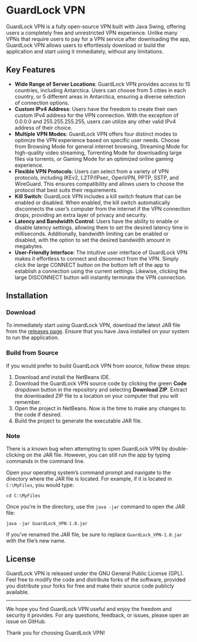 # GuardLock VPN

GuardLock VPN is a fully open-source VPN built with Java Swing, offering users a completely free and unrestricted VPN experience. Unlike many VPNs that require users to pay for a VPN service after downloading the app, GuardLock VPN allows users to effortlessly download or build the application and start using it immediately, without any limitations.

## Key Features

- **Wide Range of Server Locations**: GuardLock VPN provides access to 15 countries, including Antarctica. Users can choose from 5 cities in each country, or 5 different areas in Antarctica, ensuring a diverse selection of connection options.
- **Custom IPv4 Address**: Users have the freedom to create their own custom IPv4 address for the VPN connection. With the exception of 0.0.0.0 and 255.255.255.255, users can utilize any other valid IPv4 address of their choice.
- **Multiple VPN Modes**: GuardLock VPN offers four distinct modes to optimize the VPN experience based on specific user needs. Choose from Browsing Mode for general internet browsing, Streaming Mode for high-quality video streaming, Torrenting Mode for downloading large files via torrents, or Gaming Mode for an optimized online gaming experience.
- **Flexible VPN Protocols**: Users can select from a variety of VPN protocols, including IKEv2, L2TP/IPsec, OpenVPN, PPTP, SSTP, and WireGuard. This ensures compatibility and allows users to choose the protocol that best suits their requirements.
- **Kill Switch**: GuardLock VPN includes a kill switch feature that can be enabled or disabled. When enabled, the kill switch automatically disconnects the user’s computer from the internet if the VPN connection drops, providing an extra layer of privacy and security.
- **Latency and Bandwidth Control**: Users have the ability to enable or disable latency settings, allowing them to set the desired latency time in milliseconds. Additionally, bandwidth limiting can be enabled or disabled, with the option to set the desired bandwidth amount in megabytes.
- **User-Friendly Interface**: The intuitive user interface of GuardLock VPN makes it effortless to connect and disconnect from the VPN. Simply click the large CONNECT button on the bottom left of the app to establish a connection using the current settings. Likewise, clicking the large DISCONNECT button will instantly terminate the VPN connection.

## Installation

### Download

To immediately start using GuardLock VPN, download the latest JAR file from the [releases page](https://github.com/BrightSky-OSSDO/GuardLock_VPN/releases/). Ensure that you have Java installed on your system to run the application.

### Build from Source

If you would prefer to build GuardLock VPN from source, follow these steps:

1. Download and install the NetBeans IDE.
2. Download the GuardLock VPN source code by clicking the green **Code** dropdown button in the repository and selecting **Download ZIP**. Extract the downloaded ZIP file to a location on your computer that you will remember.
3. Open the project in NetBeans. Now is the time to make any changes to the code if desired.
4. Build the project to generate the executable JAR file.

### Note

There is a known bug when attempting to open GuardLock VPN by double-clicking on the JAR file. However, you can still run the app by typing commands in the command line.

Open your operating system’s command prompt and navigate to the directory where the JAR file is located. For example, if it is located in `C:\MyFiles`, you would type:

```
cd C:\MyFiles
```

Once you’re in the directory, use the `java -jar` command to open the JAR file:

```
java -jar GuardLock_VPN-1.0.jar
```

If you’ve renamed the JAR file, be sure to replace `GuardLock_VPN-1.0.jar` with the file’s new name.

## License

GuardLock VPN is released under the GNU General Public License (GPL). Feel free to modify the code and distribute forks of the software, provided you distribute your forks for free and make their source code publicly available.

---

We hope you find GuardLock VPN useful and enjoy the freedom and security it provides. For any questions, feedback, or issues, please open an issue on GitHub.

Thank you for choosing GuardLock VPN!
